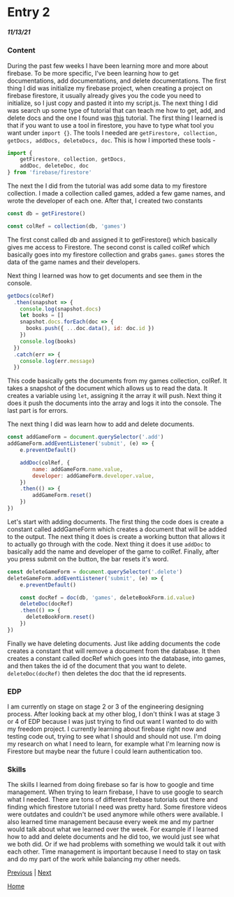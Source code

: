 # Entry 2
##### 11/13/21

### Content

During the past few weeks I have been learning more and more about firebase. To be more specific, I've been learning how to get documentations, add documentations, and delete documentations. The first thing I did was initialize my firebase project, when creating a project on firebase firestore, it usually already gives you the code you need to initialize, so I just copy and pasted it into my script.js. The next thing I did was search up some type of tutorial that can teach me how to get, add, and delete docs and the one I found was [this](https://www.youtube.com/watch?v=s1frrNxq4js&list=PL4cUxeGkcC9jERUGvbudErNCeSZHWUVlb&index=5) tutorial. The first thing I learned is that if you want to use a tool in firestore, you have to type what tool you want under `import {}`. The tools I needed are `getFirestore, collection, getDocs, addDocs, deleteDocs, doc`. This is how I imported these tools - 

```js
import {
    getFirestore, collection, getDocs,
    addDoc, deleteDoc, doc
} from 'firebase/firestore'
```
The next the I did from the tutorial was add some data to my firestore collection. I made a collection called games, added a few game names, and wrote the developer of each one. After that, I created two constants

```js
const db = getFirestore()

const colRef = collection(db, 'games')
```
The first const called db and assigned it to getFirestore() which basically gives me access to Firestore. The second const is called colRef which basically goes into my firestore collection and grabs `games`. `games` stores the data of the game names and their developers.

Next thing I learned was how to get documents and see them in the console.

```js
getDocs(colRef)
  .then(snapshot => {
    console.log(snapshot.docs)
    let books = []
    snapshot.docs.forEach(doc => {
      books.push({ ...doc.data(), id: doc.id })
    })
    console.log(books)
  })
  .catch(err => {
    console.log(err.message)
  })
```
This code basically gets the documents from my games collection, colRef. It takes a snapshot of the document which allows us to read the data. It creates a variable using `let`, assigning it the array it will push. Next thing it does it push the documents into the array and logs it into the console. The last part is for errors.

The next thing I did was learn how to add and delete documents.

```js
const addGameForm = document.querySelector('.add')
addGameForm.addEventListener('submit', (e) => {
    e.preventDefault()

    addDoc(colRef, {
        name: addGameForm.name.value,
        developer: addGameForm.developer.value,
    })
    .then(() => {
        addGameForm.reset()
    })
})
```

Let's start with adding documents. The first thing the code does is create a constant called addGameForm which creates a document that will be added to the output. The next thing it does is create a working button that allows it to actually go through with the code. Next thing it does it use `addDoc` to basically add the name and developer of the game to colRef. Finally, after you press submit on the button, the bar resets it's word.

```js
const deleteGameForm = document.querySelector('.delete')
deleteGameForm.addEventListener('submit', (e) => {
    e.preventDefault()

    const docRef = doc(db, 'games', deleteBookForm.id.value)
    deleteDoc(docRef)
    .then(() => {
      deleteBookForm.reset()
    })
})
```

Finally we have deleting documents.  Just like adding documents the code creates a constant that will remove a document from the database. It then creates a constant called docRef which goes into the database, into games, and then takes the id of the document that you want to delete. `deleteDoc(docRef)` then deletes the doc that the id represents.


### EDP

I am currently on stage on stage 2 or 3 of the engineering designing process. After looking back at my other blog, I don't think I was at stage 3 or 4 of EDP because I was just trying to find out want I wanted to do with my freedom project. I currently learning about firebase right now and testing code out, trying to see what I should and should not use. I'm doing my research on what I need to learn, for example what I'm learning now is Firestore but maybe near the future I could learn authentication too.

### Skills

The skills I learned from doing firebase so far is how to google and time management. When trying to learn firebase, I have to use google to search what I needed. There are tons of different firebase tutorials out there and finding which firestore tutorial I need was pretty hard. Some firestore videos were outdates and couldn't be used anymore while others were available. I also learned time management because every week me and my partner would talk about what we learned over the week. For example if I learned how to add and delete documents and he did too, we would just see what we both did. Or if we had problems with something we would talk it out with each other. Time management is important because I need to stay on task and do my part of the work while balancing my other needs.


[Previous](entry01.md) | [Next](entry03.md)


[Home](../README.md)
